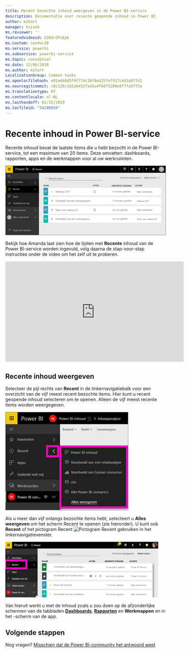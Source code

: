 ```yaml
---
title: Recent bezochte inhoud weergeven in de Power BI-service
description: Documentatie over recente geopende inhoud in Power BI
author: mihart
manager: kvivek
ms.reviewer: ''
featuredvideoid: G26dr2PsEpk
ms.custom: seodec18
ms.service: powerbi
ms.subservice: powerbi-service
ms.topic: conceptual
ms.date: 12/06/2018
ms.author: mihart
LocalizationGroup: Common tasks
ms.openlocfilehash: e91ed48d5f9f774c3bf8ed25fe7917c4d3a07fd1
ms.sourcegitcommit: c8c126c1b2ab4527a16a4fb8f5208e0f7fa5ff5a
ms.translationtype: HT
ms.contentlocale: nl-NL
ms.lasthandoff: 01/15/2019
ms.locfileid: "54280856"
---
```

# <a name="recent-content-in-power-bi-service"></a>**Recente** inhoud in Power BI-service
Recente inhoud bevat de laatste items die u hebt bezocht in de Power BI-service, tot een maximum van 20 items.  Deze omvatten: dashboards, rapporten, apps en de werkmappen voor al uw werkruimten.

![Venster Recente inhoud](./media/end-user-recent/power-bi-recent-screen.png)

Bekijk hoe Amanda laat zien hoe de lijsten met **Recente** inhoud van de Power BI-service worden ingevuld, volg daarna de stap-voor-stap instructies onder de video om het zelf uit te proberen.

<iframe width="560" height="315" src="https://www.youtube.com/embed/G26dr2PsEpk" frameborder="0" allowfullscreen></iframe>

## <a name="display-recent-content"></a>Recente inhoud weergeven
Selecteer de pijl rechts van **Recent** in de linkernavigatiebalk voor een overzicht van de vijf meest recent bezochte items.  Hier kunt u recent geopende inhoud selecteren om te openen. Alleen de vijf meest recente items worden weergegeven.

![Flyout Recente inhoud](./media/end-user-recent/power-bi-recent-flyout-new.png)

Als u meer dan vijf onlangs bezochte items hebt, selecteert u **Alles weergeven** om het scherm Recent te openen (zie hieronder). U kunt ook **Recent** of het pictogram Recent ![Pictogram Recent](./media/end-user-recent/power-bi-recent-icon.png) gebruiken in het linkernavigatievenster.

![Alle recente inhoud weergeven](./media/end-user-recent/power-bi-recent-list.png)

Van hieruit werkt u met de inhoud zoals u zou doen op de afzonderlijke schermen van de tabbladen [**Dashboards**](end-user-dashboards.md), [**Rapporten**](end-user-reports.md) en **Werkmappen** en in het <!--[**Apps**](end-user-apps.md)-->-scherm van de app.

## <a name="next-steps"></a>Volgende stappen
<!--[Power BI service Apps](end-user-apps.md)-->

Nog vragen? [Misschien dat de Power BI-community het antwoord weet](http://community.powerbi.com/)

